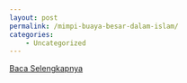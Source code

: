 ```yaml
---
layout: post
permalink: /mimpi-buaya-besar-dalam-islam/
categories:
    - Uncategorized
---
```


[Baca Selengkapnya](/10)
